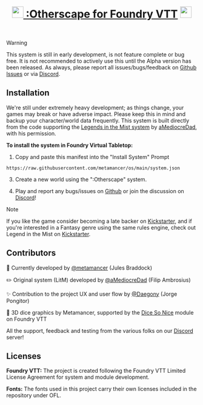 <h1 align="center"><img width="30px" src="https://foundryvtt.com/static/assets/icons/fvtt.png" /><a href="https://www.kickstarter.com/projects/sonofoak/tokyo-otherworld-a-mythic-cyberpunk-rpg" rel="noreferrer" target="_blank"> :Otherscape for Foundry VTT</a> <img width="30px" src="https://foundryvtt.com/static/assets/icons/fvtt.png" /></h1>

<br />

> [!WARNING]
> This system is still in early development, is not feature complete or bug free. It is not recommended to actively use this until the Alpha version has been released. As always, please report all issues/bugs/feedback on [Github Issues](https://github.com/metamancer/os/issues?q=is:issue+is:open+sort:updated-desc) or via [Discord](https://discord.gg/XwJe4QWyfy).

## Installation

We're still under extremely heavy development; as things change, your games may break or have adverse impact. Please keep this in mind and backup your character/world data frequently. This system is built directly from the code supporting the [Legends in the Mist system](https://github.com/aMediocreDad/os) by [aMediocreDad](https://github.com/aMediocreDad), with his permission.

**To install the system in Foundry Virtual Tabletop:**

1. Copy and paste this manifest into the "Install System" Prompt

```
https://raw.githubusercontent.com/metamancer/os/main/system.json
```

3. Create a new world using the ":Otherscape" system.
   
4. Play and report any bugs/issues on [Github](https://github.com/metamancer/os/issues) or join the discussion on [Discord](https://discord.gg/XwJe4QWyfy)!

> [!NOTE]
> If you like the game consider becoming a late backer on [Kickstarter](https://www.kickstarter.com/projects/sonofoak/tokyo-otherworld-a-mythic-cyberpunk-rpg), and if you're interested in a Fantasy genre using the same rules engine, check out Legend in the Mist on [Kickstarter](https://www.kickstarter.com/projects/sonofoak/legend-in-the-mist-rpg).

## Contributors

🔧 Currently developed by [@metamancer](https://github.com/metamancer) (Jules Braddock)

✏️ Original system (LitM) developed by [@aMediocreDad](https://github.com/aMediocreDad) (Filip Ambrosius)

✨ Contribution to the project UX and user flow by [@Daegony]() (Jorge Pongitor)

🎲 3D dice graphics by Metamancer, supported by the [Dice So Nice](https://gitlab.com/riccisi/foundryvtt-dice-so-nice) module on Foundry VTT

All the support, feedback and testing from the various folks on our [Discord](https://discord.gg/XwJe4QWyfy) server!

## Licenses
**Foundry VTT:** The project is created following the Foundry VTT Limited License Agreement for system and module development.

**Fonts:** The fonts used in this project carry their own licenses included in the repository under OFL.
